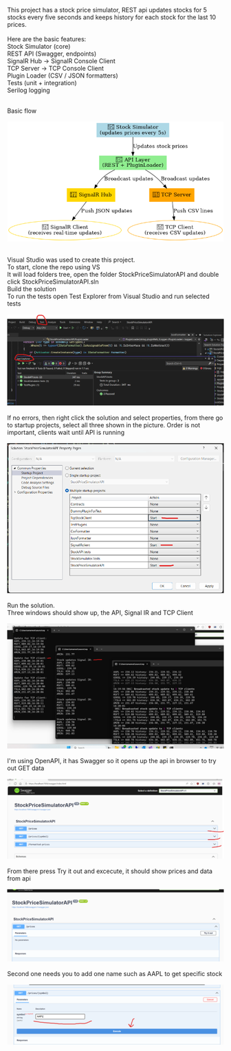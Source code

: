 This project has a stock price simulator, REST api updates stocks for 5 stocks every five seconds and keeps history for each stock for the last 10 prices.<br><br>
Here are the basic features:<br>
Stock Simulator (core)<br>
REST API (Swagger, endpoints)<br>
SignalR Hub → SignalR Console Client<br>
TCP Server → TCP Console Client<br>
Plugin Loader (CSV / JSON formatters)<br>
Tests (unit + integration)<br>
Serilog logging<br><br>

Basic flow<br><br>
![Tests](<Readme docs/sequence_flow.png>)<br><br>




Visual Studio was used to create this project.<br>
To start, clone the repo using VS<br>
It will load folders tree, open the folder StockPriceSimulatorAPI and double click StockPriceSimulatorAPI.sln<br>
Build the solution<br>
To run the tests open Test Explorer from Visual Studio and run selected tests<br><br>
![Tests](<Readme docs/VS test explorer.png>)<br><br>
If no errors, then right click the solution and select properties, from there go to startup projects, select all three shown in the picture. Order is not important, clients wait until API is running<br><br>
![Startup projects](<Readme docs/startup projects.png>)<br><br>
Run the solution.<br>
Three windows should show up, the API, Signal IR and TCP Client<br><br>
![Three windows](<Readme docs/two clients and api.png>)<br><br>
I'm using OpenAPI, it has Swagger so it opens up the api in browser to try out GET data<br><br>
![Swagger home](<Readme docs/swagger homepage.png>)<br><br>
From there press Try it out and excecute, it should show prices and data from api<br><br>
![Swagger data](<Readme docs/swagger try out.png>)<br><br>
Second one needs you to add one name such as AAPL to get specific stock<br><br>
![Swagger data](<Readme docs/swagger add symbol and excecute.png>)<br><br>
